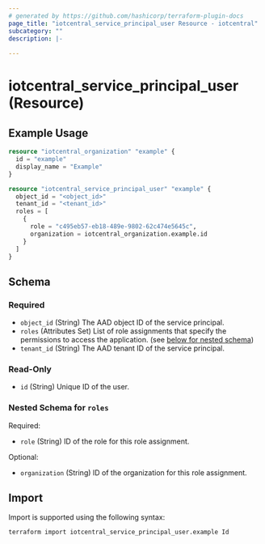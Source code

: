 ```yaml
---
# generated by https://github.com/hashicorp/terraform-plugin-docs
page_title: "iotcentral_service_principal_user Resource - iotcentral"
subcategory: ""
description: |-
  
---
```


# iotcentral_service_principal_user (Resource)



## Example Usage

```terraform
resource "iotcentral_organization" "example" {
  id = "example"
  display_name = "Example"
}

resource "iotcentral_service_principal_user" "example" {
  object_id = "<object_id>"
  tenant_id = "<tenant_id>"
  roles = [ 
    {
      role = "c495eb57-eb18-489e-9802-62c474e5645c",
      organization = iotcentral_organization.example.id 
    }
  ]
}
```

<!-- schema generated by tfplugindocs -->
## Schema

### Required

- `object_id` (String) The AAD object ID of the service principal.
- `roles` (Attributes Set) List of role assignments that specify the permissions to access the application. (see [below for nested schema](#nestedatt--roles))
- `tenant_id` (String) The AAD tenant ID of the service principal.

### Read-Only

- `id` (String) Unique ID of the user.

<a id="nestedatt--roles"></a>
### Nested Schema for `roles`

Required:

- `role` (String) ID of the role for this role assignment.

Optional:

- `organization` (String) ID of the organization for this role assignment.

## Import

Import is supported using the following syntax:

```shell
terraform import iotcentral_service_principal_user.example Id
```
